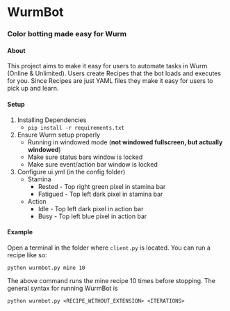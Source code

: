 # WurmBot

### Color botting made easy for Wurm

#### About

This project aims to make it easy for users to automate tasks in Wurm (Online & Unlimited). Users create Recipes that the bot loads and executes for you. Since Recipes are just YAML files they make it easy for users to pick up and learn.

#### Setup

1. Installing Dependencies
    * `pip install -r requirements.txt`
2. Ensure Wurm setup properly
    * Running in windowed mode (**not windowed fullscreen, but actually windowed**)
    * Make sure status bars window is locked
    * Make sure event/action bar window is locked
3. Configure ui.yml (in the config folder)
    * Stamina
        * Rested - Top right green pixel in stamina bar
        * Fatigued - Top left dark pixel in stamina bar
    * Action
        * Idle - Top left dark pixel in action bar
        * Busy - Top left blue pixel in action bar

#### Example
Open a terminal in the folder where `client.py` is located. You can run a recipe like so:

```python wurmbot.py mine 10```

The above command runs the mine recipe 10 times before stopping. The general syntax for running WurmBot is

```python wurmbot.py <RECIPE_WITHOUT_EXTENSION> <ITERATIONS>```
